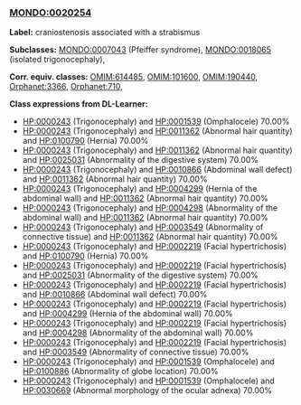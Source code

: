 
### [MONDO:0020254](http://purl.obolibrary.org/obo/MONDO_0020254)
**Label:** craniostenosis associated with a strabismus

**Subclasses:** [MONDO:0007043](http://purl.obolibrary.org/obo/MONDO_0007043) (Pfeiffer syndrome), [MONDO:0018065](http://purl.obolibrary.org/obo/MONDO_0018065) (isolated trigonocephaly), 

**Corr. equiv. classes:** [OMIM:614485](http://purl.obolibrary.org/obo/OMIM_614485), [OMIM:101600](http://purl.obolibrary.org/obo/OMIM_101600), [OMIM:190440](http://purl.obolibrary.org/obo/OMIM_190440), [Orphanet:3366](http://www.orpha.net/ORDO/Orphanet_3366), [Orphanet:710](http://www.orpha.net/ORDO/Orphanet_710), 

**Class expressions from DL-Learner:**

- [HP:0000243](http://purl.obolibrary.org/obo/HP_0000243) (Trigonocephaly) and [HP:0001539](http://purl.obolibrary.org/obo/HP_0001539) (Omphalocele) 70.00%
- [HP:0000243](http://purl.obolibrary.org/obo/HP_0000243) (Trigonocephaly) and [HP:0011362](http://purl.obolibrary.org/obo/HP_0011362) (Abnormal hair quantity) and [HP:0100790](http://purl.obolibrary.org/obo/HP_0100790) (Hernia) 70.00%
- [HP:0000243](http://purl.obolibrary.org/obo/HP_0000243) (Trigonocephaly) and [HP:0011362](http://purl.obolibrary.org/obo/HP_0011362) (Abnormal hair quantity) and [HP:0025031](http://purl.obolibrary.org/obo/HP_0025031) (Abnormality of the digestive system) 70.00%
- [HP:0000243](http://purl.obolibrary.org/obo/HP_0000243) (Trigonocephaly) and [HP:0010866](http://purl.obolibrary.org/obo/HP_0010866) (Abdominal wall defect) and [HP:0011362](http://purl.obolibrary.org/obo/HP_0011362) (Abnormal hair quantity) 70.00%
- [HP:0000243](http://purl.obolibrary.org/obo/HP_0000243) (Trigonocephaly) and [HP:0004299](http://purl.obolibrary.org/obo/HP_0004299) (Hernia of the abdominal wall) and [HP:0011362](http://purl.obolibrary.org/obo/HP_0011362) (Abnormal hair quantity) 70.00%
- [HP:0000243](http://purl.obolibrary.org/obo/HP_0000243) (Trigonocephaly) and [HP:0004298](http://purl.obolibrary.org/obo/HP_0004298) (Abnormality of the abdominal wall) and [HP:0011362](http://purl.obolibrary.org/obo/HP_0011362) (Abnormal hair quantity) 70.00%
- [HP:0000243](http://purl.obolibrary.org/obo/HP_0000243) (Trigonocephaly) and [HP:0003549](http://purl.obolibrary.org/obo/HP_0003549) (Abnormality of connective tissue) and [HP:0011362](http://purl.obolibrary.org/obo/HP_0011362) (Abnormal hair quantity) 70.00%
- [HP:0000243](http://purl.obolibrary.org/obo/HP_0000243) (Trigonocephaly) and [HP:0002219](http://purl.obolibrary.org/obo/HP_0002219) (Facial hypertrichosis) and [HP:0100790](http://purl.obolibrary.org/obo/HP_0100790) (Hernia) 70.00%
- [HP:0000243](http://purl.obolibrary.org/obo/HP_0000243) (Trigonocephaly) and [HP:0002219](http://purl.obolibrary.org/obo/HP_0002219) (Facial hypertrichosis) and [HP:0025031](http://purl.obolibrary.org/obo/HP_0025031) (Abnormality of the digestive system) 70.00%
- [HP:0000243](http://purl.obolibrary.org/obo/HP_0000243) (Trigonocephaly) and [HP:0002219](http://purl.obolibrary.org/obo/HP_0002219) (Facial hypertrichosis) and [HP:0010866](http://purl.obolibrary.org/obo/HP_0010866) (Abdominal wall defect) 70.00%
- [HP:0000243](http://purl.obolibrary.org/obo/HP_0000243) (Trigonocephaly) and [HP:0002219](http://purl.obolibrary.org/obo/HP_0002219) (Facial hypertrichosis) and [HP:0004299](http://purl.obolibrary.org/obo/HP_0004299) (Hernia of the abdominal wall) 70.00%
- [HP:0000243](http://purl.obolibrary.org/obo/HP_0000243) (Trigonocephaly) and [HP:0002219](http://purl.obolibrary.org/obo/HP_0002219) (Facial hypertrichosis) and [HP:0004298](http://purl.obolibrary.org/obo/HP_0004298) (Abnormality of the abdominal wall) 70.00%
- [HP:0000243](http://purl.obolibrary.org/obo/HP_0000243) (Trigonocephaly) and [HP:0002219](http://purl.obolibrary.org/obo/HP_0002219) (Facial hypertrichosis) and [HP:0003549](http://purl.obolibrary.org/obo/HP_0003549) (Abnormality of connective tissue) 70.00%
- [HP:0000243](http://purl.obolibrary.org/obo/HP_0000243) (Trigonocephaly) and [HP:0001539](http://purl.obolibrary.org/obo/HP_0001539) (Omphalocele) and [HP:0100886](http://purl.obolibrary.org/obo/HP_0100886) (Abnormality of globe location) 70.00%
- [HP:0000243](http://purl.obolibrary.org/obo/HP_0000243) (Trigonocephaly) and [HP:0001539](http://purl.obolibrary.org/obo/HP_0001539) (Omphalocele) and [HP:0030669](http://purl.obolibrary.org/obo/HP_0030669) (Abnormal morphology of the ocular adnexa) 70.00%


